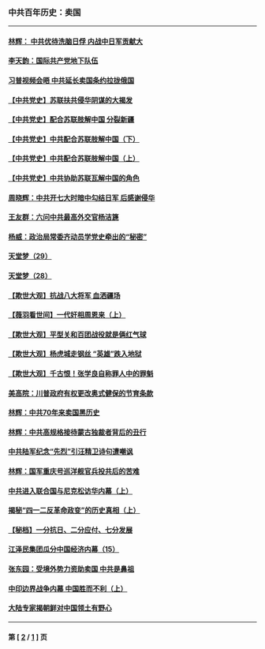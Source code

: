 ### 中共百年历史：卖国
---
#### [林辉： 中共优待洗脑日俘 内战中日军贡献大](../../pages/nf1176117/n13624644.md?09090430) 
#### [李天韵：国际共产党地下队伍](../../pages/nf1176117/n13611808.md?09090430) 
#### [习普视频会晤 中共延长卖国条约拉拢俄国](../../pages/nf1176117/n13060971.md?09090430) 
#### [【中共党史】苏联扶共侵华阴谋的大揭发](../../pages/nf1176117/n13056050.md?09090430) 
#### [【中共党史】配合苏联肢解中国 分裂新疆](../../pages/nf1176117/n13040700.md?09090430) 
#### [【中共党史】中共配合苏联肢解中国（下）](../../pages/nf1176117/n13035660.md?09090430) 
#### [【中共党史】中共配合苏联肢解中国（上）](../../pages/nf1176117/n13030262.md?09090430) 
#### [【中共党史】中共协助苏联瓦解中国的角色](../../pages/nf1176117/n13018109.md?09090430) 
#### [周晓辉：中共开七大时暗中勾结日军 后感谢侵华](../../pages/nf1176117/n12921960.md?09090430) 
#### [王友群：六问中共最高外交官杨洁篪](../../pages/nf1176117/n12836495.md?09090430) 
#### [杨威：政治局常委齐动员学党史牵出的“秘密”](../../pages/nf1176117/n12764642.md?09090430) 
#### [天堂梦（29）](../../pages/nf1176117/n12408465.md?09090430) 
#### [天堂梦（28）](../../pages/nf1176117/n12408309.md?09090430) 
#### [【欺世大观】抗战八大将军 血洒疆场](../../pages/nf1176117/n12357044.md?09090430) 
#### [【薇羽看世间】一代奸相周恩来（上）](../../pages/nf1176117/n12401109.md?09090430) 
#### [【欺世大观】平型关和百团战役就是俩红气球](../../pages/nf1176117/n12359157.md?09090430) 
#### [【欺世大观】杨虎城走钢丝 “英雄”跌入地狱](../../pages/nf1176117/n12358840.md?09090430) 
#### [【欺世大观】千古恨！张学良自称罪人中的罪魁](../../pages/nf1176117/n12358629.md?09090430) 
#### [美高院：川普政府有权更改奥式健保的节育条款](../../pages/nf1176117/n12242171.md?09090430) 
#### [林辉：中共70年来卖国黑历史](../../pages/nf1176117/n11552181.md?09090430) 
#### [林辉：中共高规格接待蒙古独裁者背后的丑行](../../pages/nf1176117/n11225005.md?09090430) 
#### [中共陆军纪念“先烈”引汪精卫诗句遭嘲讽](../../pages/nf1176117/n11153345.md?09090430) 
#### [林辉：国军重庆号巡洋舰官兵投共后的苦难](../../pages/nf1176117/n10997801.md?09090430) 
#### [中共进入联合国与尼克松访华内幕（上）](../../pages/nf1176117/n10138788.md?09090430) 
#### [揭秘“四一二反革命政变”的历史真相（上）](../../pages/nf1176117/n9996650.md?09090430) 
#### [【秘档】一分抗日、二分应付、七分发展](../../pages/nf1176117/n9331484.md?09090430) 
#### [江泽民集团瓜分中国经济内幕（15）](../../pages/nf1176117/n9268584.md?09090430) 
#### [张东园：受境外势力资助卖国 中共是鼻祖](../../pages/nf1176117/n9272480.md?09090430) 
#### [中印边界战争内幕 中国胜而不利（上）](../../pages/nf1176117/n9252458.md?09090430) 
#### [大陆专家揭朝鲜对中国领土有野心](../../pages/nf1176117/n9074056.md?09090430) 

---
#### 第 [ [2](./2.md?09090430) / [1](./1.md?09090430) ] 页
